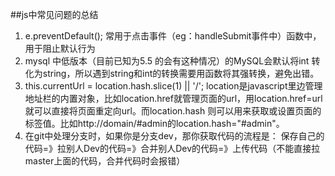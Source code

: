 ##js中常见问题的总结
1.  e.preventDefault();
	常用于点击事件（eg：handleSubmit事件中）函数中，用于阻止默认行为
2.  mysql 中低版本（目前已知为5.5 的会有这种情况）的MySQL会默认将int 转化为string，所以遇到string和int的转换需要用函数将其强转换，避免出错。
3.  this.currentUrl = location.hash.slice(1) || '/';
	location是javascript里边管理地址栏的内置对象，比如location.href就管理页面的url，用location.href=url就可以直接将页面重定向url。而location.hash 	  则可以用来获取或设置页面的标签值。比如http://domain/#admin的location.hash="#admin"。
4.  在git中处理分支时，如果你是分支dev，那你获取代码的流程是：
	保存自己的代码=》拉别人Dev的代码=》合并别人Dev的代码=》上传代码（不能直接拉master上面的代码，合并代码时会报错）